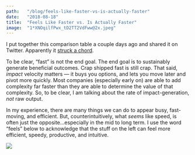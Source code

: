 ```yaml
---
path:	"/blog/feels-like-faster-vs-is-actually-faster"
date:	"2018-08-18"
title:	"Feels Like Faster vs. Is Actually Faster"
image:	"1*XNOqilfPwx_tD2TT2VdFww@2x.jpeg"
---
```


I put together this comparison table a couple days ago and shared it on Twitter. Apparently it [struck a chord](https://twitter.com/johncutlefish/status/1029757026895720449).

To be clear, “fast” is not the end goal. The end goal is to sustainably generate beneficial outcomes. Crap shipped fast is still crap. That said, *impact* velocity matters — it buys you options, and lets you move later and pivot more quickly. Most companies (especially early on) are able to add complexity far faster than they are able to determine the value of that complexity. So, to be clear, I am talking about the rate of impact-generation, *not* raw output.

In my experience, there are many things we can do to appear busy, fast-moving, and efficient. But, counterintuitively, what *seems* like speed, is often just the opposite…especially in the mid to long term. I use the word “feels” below to acknowledge that the stuff on the left can feel more efficient, speedy, productive, and intuitive.

![](/images/1*XNOqilfPwx_tD2TT2VdFww@2x.jpeg)